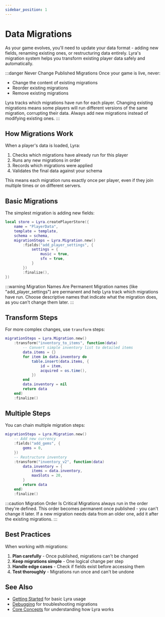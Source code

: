 ```yaml
---
sidebar_position: 1
---
```


# Data Migrations

As your game evolves, you'll need to update your data format - adding new fields, renaming existing ones, or restructuring data entirely. Lyra's migration system helps you transform existing player data safely and automatically.

:::danger Never Change Published Migrations
Once your game is live, never:
- Change the content of existing migrations
- Reorder existing migrations
- Remove existing migrations

Lyra tracks which migrations have run for each player. Changing existing migrations means some players will run different versions of the same migration, corrupting their data. Always add new migrations instead of modifying existing ones.
:::

## How Migrations Work

When a player's data is loaded, Lyra:
1. Checks which migrations have already run for this player
2. Runs any new migrations in order
3. Records which migrations were applied
4. Validates the final data against your schema

This means each migration runs exactly once per player, even if they join multiple times or on different servers.

## Basic Migrations

The simplest migration is adding new fields:

```lua
local store = Lyra.createPlayerStore({
    name = "PlayerData",
    template = template,
    schema = schema,
    migrationSteps = Lyra.Migration.new()
        :fields("add_player_settings", {
            settings = {
                music = true,
                sfx = true,
            }
        })
        :finalize(),
})
```

:::warning Migration Names Are Permanent
Migration names (like "add_player_settings") are permanent and help Lyra track which migrations have run. Choose descriptive names that indicate what the migration does, as you can't change them later.
:::

## Transform Steps

For more complex changes, use `transform` steps:

```lua
migrationSteps = Lyra.Migration.new()
    :transform("inventory_to_items", function(data)
        -- Convert simple inventory list to detailed items
        data.items = {}
        for item in data.inventory do
            table.insert(data.items, {
                id = item,
                acquired = os.time(),
            })
        end
        data.inventory = nil
        return data
    end)
    :finalize()
```

## Multiple Steps

You can chain multiple migration steps:

```lua
migrationSteps = Lyra.Migration.new()
    -- Add new currency
    :fields("add_gems", {
        gems = 0,
    })
    -- Restructure inventory
    :transform("inventory_v2", function(data)
        data.inventory = {
            items = data.inventory,
            maxSlots = 20,
        }
        return data
    end)
    :finalize()
```

:::caution Migration Order Is Critical
Migrations always run in the order they're defined. This order becomes permanent once published - you can't change it later. If a new migration needs data from an older one, add it after the existing migrations.
:::

## Best Practices

When working with migrations:

1. **Plan carefully** - Once published, migrations can't be changed
2. **Keep migrations simple** - One logical change per step
3. **Handle edge cases** - Check if fields exist before accessing them
4. **Test thoroughly** - Migrations run once and can't be undone

## See Also

- [Getting Started](../getting-started.md) for basic Lyra usage
- [Debugging](./debugging.md) for troubleshooting migrations
- [Core Concepts](../core-concepts.md) for understanding how Lyra works
